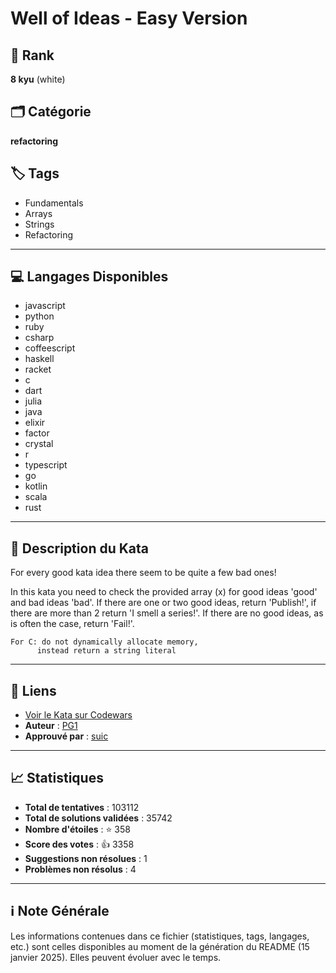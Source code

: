 # Well of Ideas - Easy Version

## 🏅 Rank
**8 kyu** (white)

## 🗂️ Catégorie
**refactoring**

## 🏷️ Tags
- Fundamentals
- Arrays
- Strings
- Refactoring

---

## 💻 Langages Disponibles
- javascript
- python
- ruby
- csharp
- coffeescript
- haskell
- racket
- c
- dart
- julia
- java
- elixir
- factor
- crystal
- r
- typescript
- go
- kotlin
- scala
- rust

---

## 📜 Description du Kata

For every good kata idea there seem to be quite a few bad ones!

In this kata you need to check the provided array (x) for good ideas 'good' and bad ideas 'bad'. If there are one or two good ideas, return 'Publish!', if there are more than 2 return 'I smell a series!'. If there are no good ideas, as is often the case, return 'Fail!'.

~~~if:c
For C: do not dynamically allocate memory,
      instead return a string literal
~~~

---

## 🔗 Liens
- [Voir le Kata sur Codewars](https://www.codewars.com/kata/57f222ce69e09c3630000212)
- **Auteur** : [PG1](https://www.codewars.com/users/PG1)
- **Approuvé par** : [suic](https://www.codewars.com/users/suic)

---

## 📈 Statistiques
- **Total de tentatives** : 103112
- **Total de solutions validées** : 35742
- **Nombre d'étoiles** : ⭐ 358
- **Score des votes** : 👍 3358
- **Suggestions non résolues** : 1
- **Problèmes non résolus** : 4

---

## ℹ️ Note Générale
Les informations contenues dans ce fichier (statistiques, tags, langages, etc.) sont celles disponibles au moment de la génération du README (15 janvier 2025). Elles peuvent évoluer avec le temps.
